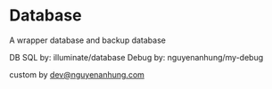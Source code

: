 # Database

A wrapper database and backup database

DB SQL by:  illuminate/database
Debug by: nguyenanhung/my-debug

custom by dev@nguyenanhung.com